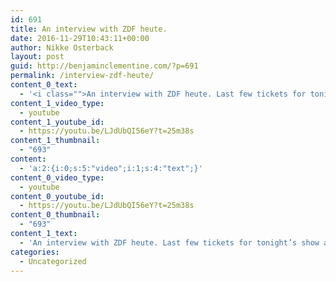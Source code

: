 ```yaml
---
id: 691
title: An interview with ZDF heute.
date: 2016-11-29T10:43:11+00:00
author: Nikke Osterback
layout: post
guid: http://benjaminclementine.com/?p=691
permalink: /interview-zdf-heute/
content_0_text:
  - '<i class="">An interview with ZDF heute. Last few tickets for tonight’s show at Tempodrom, Berlin are available here: <a class="" href="http://bit.ly/29iOUVd">http://bit.ly/29iOUV</a></i>'
content_1_video_type:
  - youtube
content_1_youtube_id:
  - https://youtu.be/LJdUbQI56eY?t=25m38s
content_1_thumbnail:
  - "693"
content:
  - 'a:2:{i:0;s:5:"video";i:1;s:4:"text";}'
content_0_video_type:
  - youtube
content_0_youtube_id:
  - https://youtu.be/LJdUbQI56eY?t=25m38s
content_0_thumbnail:
  - "693"
content_1_text:
  - 'An interview with ZDF heute. Last few tickets for tonight’s show at Tempodrom, Berlin are available <a href="http://bit.ly/29iOUV">here</a>.'
categories:
  - Uncategorized
---
```

